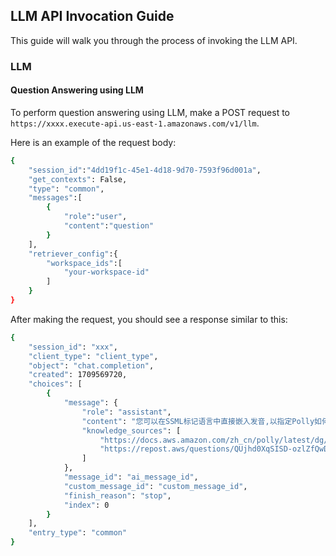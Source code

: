 ## LLM API Invocation Guide

This guide will walk you through the process of invoking the LLM API.

### LLM

#### Question Answering using LLM

To perform question answering using LLM, make a POST request to `https://xxxx.execute-api.us-east-1.amazonaws.com/v1/llm`.

Here is an example of the request body:

```bash
{
    "session_id":"4dd19f1c-45e1-4d18-9d70-7593f96d001a",
    "get_contexts": False,
    "type": "common",
    "messages":[
        {
            "role":"user",
            "content":"question"
        }
    ],
    "retriever_config":{
        "workspace_ids":[
            "your-workspace-id"
        ]
    }
}
```

After making the request, you should see a response similar to this:

```bash
{
    "session_id": "xxx",
    "client_type": "client_type",
    "object": "chat.completion",
    "created": 1709569720,
    "choices": [
        {
            "message": {
                "role": "assistant",
                "content": "您可以在SSML标记语言中直接嵌入发音,以指定Polly如何朗读密码中的大小写。例如:\n\n<speak>\n<sub alias=\"Capital A\">A</sub>bc123\n</speak>\n\n这会使Polly读出\"大写A bc 一二三\"。您可以为每个字符指定发音。\n\n另外,Polly的语音合成输出可以存储在您自己的系统上,并使用您选择的加密密钥进行加密,以保证安全性。",
                "knowledge_sources": [
                    "https://docs.aws.amazon.com/zh_cn/polly/latest/dg/encryption-at-rest.html",
                    "https://repost.aws/questions/QUjhd0XqSISD-ozlZfQwDedg"
                ]
            },
            "message_id": "ai_message_id",
            "custom_message_id": "custom_message_id",
            "finish_reason": "stop",
            "index": 0
        }
    ],
    "entry_type": "common"
}
```

